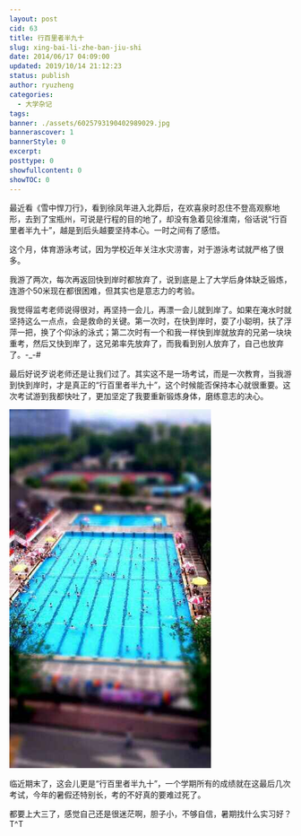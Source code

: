 ```yaml
---
layout: post
cid: 63
title: 行百里者半九十
slug: xing-bai-li-zhe-ban-jiu-shi
date: 2014/06/17 04:09:00
updated: 2019/10/14 21:12:23
status: publish
author: ryuzheng
categories: 
  - 大学杂记
tags: 
banner: ./assets/6025793190402989029.jpg
bannerascover: 1
bannerStyle: 0
excerpt: 
posttype: 0
showfullcontent: 0
showTOC: 0
---
```



最近看《雪中悍刀行》，看到徐凤年进入北莽后，在欢喜泉时忍住不登高观察地形，去到了宝瓶州，可说是行程的目的地了，却没有急着见徐淮南，俗话说“行百里者半九十”，越是到后头越要坚持本心。一时之间有了感悟。

这个月，体育游泳考试，因为学校近年关注水灾涝害，对于游泳考试就严格了很多。

我游了两次，每次再返回快到岸时都放弃了，说到底是上了大学后身体缺乏锻炼，连游个50米现在都很困难，但其实也是意志力的考验。

我觉得监考老师说得很对，再坚持一会儿，再漂一会儿就到岸了。如果在淹水时就坚持这么一点点，会是救命的关键。第一次时，在快到岸时，耍了小聪明，扶了浮萍一把，换了个仰泳的泳式；第二次时有一个和我一样快到岸就放弃的兄弟一块块重考，然后又快到岸了，这兄弟率先放弃了，而我看到别人放弃了，自己也放弃了。-_-#

最后好说歹说老师还是让我们过了。其实这不是一场考试，而是一次教育，当我游到快到岸时，才是真正的“行百里者半九十”，这个时候能否保持本心就很重要。这次考试游到我都快吐了，更加坚定了我要重新锻炼身体，磨练意志的决心。

![](./assets/6025793190402989029.jpg)

临近期末了，这会儿更是“行百里者半九十”，一个学期所有的成绩就在这最后几次考试，今年的暑假还特别长，考的不好真的要难过死了。

都要上大三了，感觉自己还是很迷茫啊，胆子小，不够自信，暑期找什么实习好？T^T